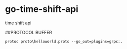 # go-time-shift-api
time shift api

##PROTOCOL BUFFER

```.env
protoc proto\helloworld.proto --go_out=plugins=grpc:.
```